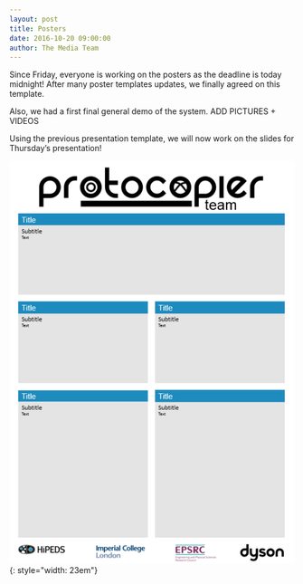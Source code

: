 ```yaml
---
layout: post
title: Posters
date: 2016-10-20 09:00:00
author: The Media Team
---
```

Since Friday, everyone is working on the posters as the deadline is today midnight! After many poster templates updates, we finally agreed on this template. 

Also, we had a first final general demo of the system. 
ADD PICTURES + VIDEOS

Using the previous presentation template, we will now work on the slides for Thursday’s presentation!

![image](/img/blog/2401.png){: style="width: 23em"}
